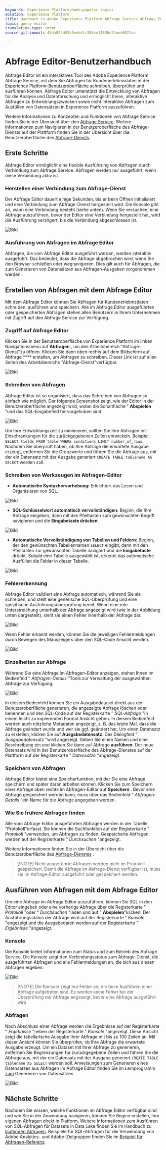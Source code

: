 ```yaml
---
keywords: Experience Platform;home;popular topics
solution: Experience Platform
title: Handbuch zu Adobe Experience Platform Abfrage Service Abfrage Editor
topic: query editor
translation-type: tm+mt
source-git-commit: 45da024d45b5eebdfc393ee14890e24aed6021ce

---
```



# Abfrage Editor-Benutzerhandbuch

Abfrage Editor ist ein interaktives Tool des Adobe Experience Platform Abfrage Service, mit dem Sie Abfragen für Kundenerlebnisdaten in der Experience Platform-Benutzeroberfläche schreiben, überprüfen und ausführen können. Abfrage Editor unterstützt die Entwicklung von Abfragen für die Analyse und Datenforschung und ermöglicht Ihnen, interaktive Abfragen zu Entwicklungszwecken sowie nicht interaktive Abfragen zum Ausfüllen von Datensätzen in Experience Platform auszuführen.

Weitere Informationen zu Konzepten und Funktionen von Abfrage Service finden Sie in der Übersicht über den [Abfrage Service][query-service-overview]. Weitere Informationen zum Navigieren in der Benutzeroberfläche des Abfrage-Diensts auf der Plattform finden Sie in der Übersicht über die Benutzeroberfläche des [Abfrage-Diensts][query-service-ui].

## Erste Schritte

Abfrage Editor ermöglicht eine flexible Ausführung von Abfragen durch Verbindung zum Abfrage Service. Abfragen werden nur ausgeführt, wenn diese Verbindung aktiv ist.

### Herstellen einer Verbindung zum Abfrage-Dienst

Der Abfrage Editor dauert einige Sekunden, bis er beim Öffnen initialisiert und eine Verbindung zum Abfrage-Dienst hergestellt wird. Die Konsole gibt an, wann eine Verbindung besteht (siehe unten). Wenn Sie versuchen, eine Abfrage auszuführen, bevor der Editor eine Verbindung hergestellt hat, wird die Ausführung verzögert, bis die Verbindung abgeschlossen ist.

![Bild](../images/queries/query-editor-overview/initializing-connection.png)

### Ausführung von Abfragen im Abfrage Editor

Abfragen, die vom Abfrage Editor ausgeführt werden, werden interaktiv ausgeführt. Das bedeutet, dass die Abfrage abgebrochen wird, wenn Sie den Browser schließen oder wegnavigieren. Dies gilt auch für Abfragen, die zum Generieren von Datensätzen aus Abfragen-Ausgaben vorgenommen werden.

## Erstellen von Abfragen mit dem Abfrage Editor

Mit dem Abfrage Editor können Sie Abfragen für Kundenerlebnisdaten schreiben, ausführen und speichern. Alle im Abfrage Editor ausgeführten oder gespeicherten Abfragen stehen allen Benutzern in Ihrem Unternehmen mit Zugriff auf den Abfrage Service zur Verfügung.

### Zugriff auf Abfrage Editor

Klicken Sie in der Benutzeroberfläche von Experience Platform im linken Navigationsmenü auf **Abfragen** , um den Arbeitsbereich &quot;Abfrage-Dienst&quot;zu öffnen. Klicken Sie dann oben rechts auf dem Bildschirm auf Abfrage **** erstellen, um Abfragen zu schreiben. Dieser Link ist auf allen Seiten des Arbeitsbereichs &quot;Abfrage-Dienst&quot;verfügbar.

![Bild](../images/queries/query-editor-overview/create-query.png)

### Schreiben von Abfragen

Abfrage Editor ist so organisiert, dass das Schreiben von Abfragen so einfach wie möglich. Der folgende Screenshot zeigt, wie der Editor in der Benutzeroberfläche angezeigt wird, wobei die Schaltfläche &quot; **Abspielen** &quot;und das SQL-Eingabefeld hervorgehoben sind.

![Bild](../images/queries/query-editor-overview/editor.png)

Um Ihre Entwicklungszeit zu minimieren, sollten Sie Ihre Abfragen mit Einschränkungen für die zurückgegebenen Zeilen entwickeln. Beispiel: `SELECT fields FROM table WHERE conditions LIMIT number_of_rows`. Nachdem Sie überprüft haben, ob Ihre Abfrage die erwartete Ausgabe erzeugt, entfernen Sie die Grenzwerte und führen Sie die Abfrage aus, mit der ein Datensatz mit der Ausgabe generiert `CREATE TABLE tablename AS SELECT` werden soll.

### Schreiben von Werkzeugen im Abfragen-Editor

- **Automatische Syntaxhervorhebung:** Erleichtert das Lesen und Organisieren von SQL.

![Bild](../images/queries/query-editor-overview/syntax-highlight.png)

- **SQL-Schlüsselwort automatisch vervollständigen:** Beginn, die Ihre Abfrage eingeben, dann mit den Pfeiltasten zum gewünschten Begriff navigieren und die **Eingabetaste drücken**.

![Bild](../images/queries/query-editor-overview/syntax-auto.png)

- **Automatische Vervollständigung von Tabellen und Feldern:** Beginn, der den gewünschten Tabellennamen `SELECT` eingibt, dann mit den Pfeiltasten zur gewünschten Tabelle navigiert und die **Eingabetaste** drückt. Sobald eine Tabelle ausgewählt ist, erkennt das automatische Ausfüllen die Felder in dieser Tabelle.

![Bild](../images/queries/query-editor-overview/tables-auto.png)

### Fehlererkennung

Abfrage Editor validiert eine Abfrage automatisch, während Sie sie schreiben, und stellt eine generische SQL-Überprüfung und eine spezifische Ausführungsüberprüfung bereit. Wenn eine rote Unterstreichung unterhalb der Abfrage angezeigt wird (wie in der Abbildung unten dargestellt), stellt sie einen Fehler innerhalb der Abfrage dar.

![Bild](../images/queries/query-editor-overview/syntax-error-highlight.png)

Wenn Fehler erkannt werden, können Sie die jeweiligen Fehlermeldungen durch Bewegen des Mauszeigers über den SQL-Code Ansicht werden.

![Bild](../images/queries/query-editor-overview/linting-error.png)

### Einzelheiten zur Abfrage

Während Sie eine Abfrage im Abfragen-Editor anzeigen, stehen Ihnen im Bedienfeld &quot; *Abfragen-Details* &quot;Tools zur Verwaltung der ausgewählten Abfrage zur Verfügung.

![Bild](../images/queries/query-editor-overview/query-details.png)

In diesem Bedienfeld können Sie ein Ausgabedataset direkt aus der Benutzeroberfläche generieren, die angezeigte Abfrage löschen oder benennen und den SQL-Code auf der Registerkarte &quot; *SQL-Abfrage* &quot;in einem leicht zu kopierenden Format Ansicht geben. In diesem Bedienfeld werden auch nützliche Metadaten angezeigt, z. B. das letzte Mal, dass die Abfrage geändert wurde und wer sie ggf. geändert hat. Um einen Datensatz zu erstellen, klicken Sie auf **Ausgabedatensatz**. Das Dialogfeld &quot; *Ausgabedatensatz* &quot;wird angezeigt. Geben Sie einen Namen und eine Beschreibung ein und klicken Sie dann auf Abfrage **ausführen**. Der neue Datensatz wird in der Benutzeroberfläche des Abfrage-Dienstes auf der Plattform auf der Registerkarte &quot; *Datensätze* &quot;angezeigt.

### Speichern von Abfragen

Abfrage Editor bietet eine Speicherfunktion, mit der Sie eine Abfrage speichern und später daran arbeiten können. Klicken Sie zum Speichern einer Abfrage oben rechts im Abfragen-Editor auf **Speichern** . Bevor eine Abfrage gespeichert werden kann, muss über das Bedienfeld &quot; *Abfragen-Details* &quot;ein Name für die Abfrage angegeben werden.

### Wie Sie frühere Abfragen finden

Alle vom Abfrage Editor ausgeführten Abfragen werden in der Tabelle &quot;Protokoll&quot;erfasst. Sie können die Suchfunktion auf der Registerkarte &quot; *Protokoll* &quot;verwenden, um Abfragen zu finden. Gespeicherte Abfragen werden auf der Registerkarte &quot; *Durchsuchen* &quot;angezeigt.

Weitere Informationen finden Sie in der Übersicht über die Benutzeroberfläche des [Abfrage-Dienstes][query-service-ui] .

>[!NOTE] Nicht ausgeführte Abfragen werden nicht im Protokoll gespeichert. Damit die Abfrage im Abfrage-Dienst verfügbar ist, muss sie im Abfrage-Editor ausgeführt oder gespeichert werden.

## Ausführen von Abfragen mit dem Abfrage Editor

Um eine Abfrage im Abfrage Editor auszuführen, können Sie SQL in den Editor eingeben oder eine vorherige Abfrage über die Registerkarte &quot; *Protokoll* &quot;oder &quot; *Durchsuchen* &quot;laden und auf &quot; **Abspielen**&quot;klicken. Der Ausführungsstatus der Abfrage wird auf der Registerkarte &quot; *Konsole* &quot;angezeigt und die Ausgabedaten werden auf der Registerkarte &quot; *Ergebnisse* &quot;angezeigt.

### Konsole

Die Konsole bietet Informationen zum Status und zum Betrieb des Abfrage Service. Die Konsole zeigt den Verbindungsstatus zum Abfrage-Dienst, die ausgeführten Abfragen und alle Fehlermeldungen an, die sich aus diesen Abfragen ergeben.

![Bild](../images/queries/query-editor-overview/console.png)

>[!NOTE] Die Konsole zeigt nur Fehler an, die beim Ausführen einer Abfrage aufgetreten sind. Es werden keine Fehler bei der Überprüfung der Abfrage angezeigt, bevor eine Abfrage ausgeführt wird.

### Abfragen

Nach Abschluss einer Abfrage werden die Ergebnisse auf der Registerkarte &quot; *Ergebnisse* &quot;neben der Registerkarte &quot; *Konsole* &quot;angezeigt. Diese Ansicht zeigt die tabellarische Ausgabe Ihrer Abfrage mit bis zu 100 Zeilen an. Mit dieser Ansicht können Sie überprüfen, ob Ihre Abfrage die erwartete Ausgabe erzeugt. Um ein Dataset mit Ihrer Abfrage zu generieren, entfernen Sie Begrenzungen für zurückgegebene Zeilen und führen Sie die Abfrage aus, mit der ein Datensatz mit der Ausgabe generiert `CREATE TABLE tablename AS SELECT` werden soll. Anweisungen zum Generieren eines Datensatzes aus Abfragen im Abfrage Editor finden Sie im Lernprogramm [zum][query-service-create-datasets] Generieren von Datensätzen.

![Bild](../images/queries/query-editor-overview/query-results.png)

## Nächste Schritte

Nachdem Sie wissen, welche Funktionen im Abfrage Editor verfügbar sind und wie Sie in der Anwendung navigieren, können Sie Beginn erstellen, Ihre eigenen Abfragen direkt in Platform. Weitere Informationen zum Ausführen von SQL-Abfragen für Datasets in Data Lake finden Sie im Handbuch zu [laufenden Abfragen][query-service-running-queries]. Beispiele für SQL-Abfragen für die Verwendung von Adobe Analytics- und Adobe-Zielgruppen finden Sie im [Beispiel für Abfragen-Referenz][query-service-sample-queries].

[query-service-overview]: ../home.md
[query-service-ui]: overview.md
[query-service-running-queries]: ../creating-queries/creating-queries.md
[query-service-sample-queries]: ../sample-queries/overview.md
[query-service-create-datasets]: ../creating-queries/create-datasets.md
